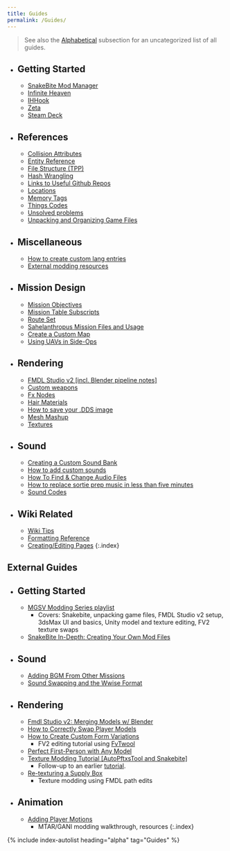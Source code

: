 ```yaml
---
title: Guides
permalink: /Guides/
---
```


> See also the [Alphabetical](#alphabetical) subsection for an uncategorized list of all guides.

- ## Getting Started
    - [SnakeBite Mod Manager](/SnakeBite_Mod_Manager)
    - [Infinite Heaven](/Infinite_Heaven)
    - [IHHook](/IHHook)
    - [Zeta](/Zeta)
    - [Steam Deck](/Steam_Deck)
- ## References
    - [Collision Attributes](/Collision_Attributes)
    - [Entity Reference](/Entity_Reference)
    - [File Structure (TPP)](/File_Structure_(TPP))
    - [Hash Wrangling](/Hash_Wrangling)
    - [Links to Useful Github Repos](/Links_to_Useful_Github_Repos)
    - [Locations](/Locations)
    - [Memory Tags](/Memory_Tags)
    - [Things Codes](/Things_Codes)
    - [Unsolved problems](/Unsolved_problems)
    - [Unpacking and Organizing Game Files](/Unpacking_and_Organizing_Game_Files)
- ## Miscellaneous
    - [How to create custom lang entries](/How_to_create_custom_lang_entries)
    - [External modding resources](/External_modding_resources)
- ## Mission Design
    - [Mission Objectives](/Mission_Objectives)
    - [Mission Table Subscripts](/Mission_Table_Subscripts)
    - [Route Set](/Route_Set)
    - [Sahelanthropus Mission Files and Usage](/Sahelanthropus_Mission_Files_and_Usage)
    - [Create a Custom Map](/Create_a_Custom_Map)
    - [Using UAVs in Side-Ops](/Using_UAVs_in_Side_Ops)
- ## Rendering
    - [FMDL Studio v2 [incl. Blender pipeline notes]](/FMDL_Studio_V2)
    - [Custom weapons](/Custom_weapons)
    - [Fx Nodes](/Fx_Nodes)
    - [Hair Materials](/Hair_Materials)
    - [How to save your .DDS image](/How_to_save_your_.DDS_image)
    - [Mesh Mashup](/Mesh_Mashup)
    - [Textures](/Textures)
- ## Sound
    - [Creating a Custom Sound Bank](/Creating_a_Custom_Sound_Bank)
    - [How to add custom sounds](/How_to_add_custom_sounds)
    - [How To Find & Change Audio Files](/How_To_Find_&_Change_Audio_Files)
    - [How to replace sortie prep music in less than five minutes](/How_to_replace_sortie_prep_music_in_less_than_five_minutes)
    - [Sound Codes](/Sound_Codes)
- ## Wiki Related
    - [Wiki Tips](/Meta/Wiki_Tips)
    - [Formatting Reference](/Meta/Formatting_Reference)
    - [Creating/Editing Pages](/Meta/Creating_Editing_Pages)
{:.index}

## External Guides

- ## Getting Started
    - [MGSV Modding Series playlist](https://www.youtube.com/playlist?list=PLvs_Pavo7cCXJoassPaeMKWE9R99M22Fz)
        - Covers: Snakebite, unpacking game files, FMDL Studio v2 setup, 3dsMax UI and basics, Unity model and texture editing, FV2 texture swaps
    - [SnakeBite In-Depth: Creating Your Own Mod Files](https://www.youtube.com/watch?v=Wg0qM7Yh5fU)
- ## Sound
    - [Adding BGM From Other Missions](https://github.com/NasaNhak/git-tuppm-src/wiki/Guide:-Adding-BGM-From-Other-Missions)
    - [Sound Swapping and the Wwise Format](https://bobdoleowndu.github.io/mgsv/documentation/soundswapping.html)
- ## Rendering
    - [Fmdl Studio v2: Merging Models w/ Blender](https://www.youtube.com/watch?v=0Z5Pt9EkUZM)
    - [How to Correctly Swap Player Models](https://www.youtube.com/watch?v=tqgLYR1GRF8)
    - [How to Create Custom Form Variations](https://www.youtube.com/watch?v=1oQ7V1-sUEQ)
        - FV2 editing tutorial using [FvTwool](/FvTwool)
    - [Perfect First-Person with Any Model](https://bobdoleowndu.github.io/mgsv/documentation/perfectfirstperson.html)
    - [Texture Modding Tutorial [AutoPftxsTool and Snakebite]](https://www.youtube.com/watch?v=WJ_HVJA-Zu0)
        - Follow-up to an earlier [tutorial](https://youtu.be/dqK2rErPd0s).
    - [Re-texturing a Supply Box](https://github.com/chocmake/MGSV-Custom-Texture-Path-Hex-Replacer/wiki/Re%E2%80%90texturing-a-Supply-Box)
        - Texture modding using FMDL path edits
- ## Animation
    - [Adding Player Motions](https://chocmake.github.io/guides/mgsv-adding-player-motions/)
        - MTAR/GANI modding walkthrough, resources
{:.index}

{% include index-autolist heading="alpha" tag="Guides" %}
